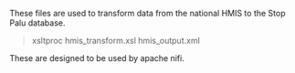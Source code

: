 These files are used to transform data from the national HMIS to the Stop Palu database.

> xsltproc hmis_transform.xsl hmis_output.xml

These are designed to be used by apache nifi.